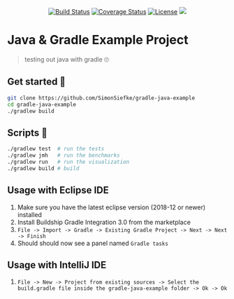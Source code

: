 <p align="center">
<a href="https://travis-ci.com/SimonSiefke/gradle-java-example"><img src="https://travis-ci.com/SimonSiefke/gradle-java-example.svg?branch=master" alt="Build Status"></a>
<a href="https://codecov.io/gh/SimonSiefke/gradle-java-example">
<img src="https://codecov.io/gh/SimonSiefke/gradle-java-example/branch/master/graph/badge.svg" alt="Coverage Status"></a>
<a href="https://raw.githubusercontent.com/SimonSiefke/gradle-java-example/master/LICENSE"><img src="https://img.shields.io/badge/license-MIT-blue.svg" alt="License"></a>
<a href="https://github.com/SimonSiefke/gradle-java-example/issues"><img src="https://img.shields.io/github/issues/SimonSiefke/gradle-java-example.svg"></a></p>

# Java & Gradle Example Project

> testing out java with gradle 🙄

## Get started 🚀

```bash
git clone https://github.com/SimonSiefke/gradle-java-example
cd gradle-java-example
./gradlew build
```

## Scripts 📃

```bash
./gradlew test  # run the tests
./gradlew jmh   # run the benchmarks
./gradlew run   # run the visualization
./gradlew build # build
```

## Usage with Eclipse IDE

1. Make sure you have the latest eclipse version (2018-12 or newer) installed
1. Install Buildship Gradle Integration 3.0 from the marketplace
1. `File -> Import -> Gradle -> Existing Gradle Project -> Next -> Next -> Finish`
1. Should should now see a panel named `Gradle tasks`

## Usage with IntelliJ IDE

1. `File -> New -> Project from existing sources -> Select the build.gradle file inside the gradle-java-example folder -> Ok -> Ok`
